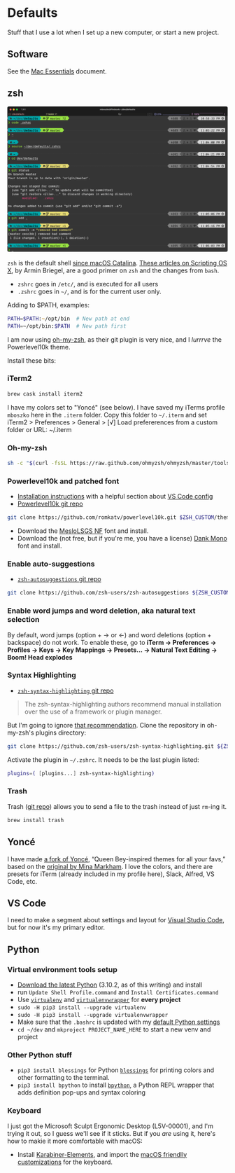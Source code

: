 # Defaults

Stuff that I use a lot when I set up a new computer, or start a new project.

## Software

See the [Mac Essentials](https://github.com/bobtiki/defaults/blob/master/mac_essentials.md) document.

## zsh

![customized zsh screenshot](media/zsh.png "customized zsh screenshot")

`zsh` is the default shell [since macOS Catalina](https://support.apple.com/en-us/HT208050). [These articles on Scripting OS X](https://scriptingosx.com/2019/06/moving-to-zsh/), by Armin Briegel, are a good primer on `zsh` and the changes from `bash`.

- `zshrc` goes in `/etc/`, and is executed for all users
- `.zshrc` goes in `~/`, and is for the current user only.

Adding to $PATH, examples:

```zsh
PATH=$PATH:~/opt/bin  # New path at end
PATH=~/opt/bin:$PATH  # New path first
```

I am now using [oh-my-zsh](https://ohmyz.sh/), as their git plugin is very nice, and I *lurrrve* the Powerlevel10k theme.

Install these bits:

### iTerm2

```sh
brew cask install iterm2
```

I have my colors set to "Yoncé" (see below). I have saved my iTerms profile `mboszko` here in the `.iterm` folder. Copy this folder to `~/.iterm` and set iTerm2 > Preferences > General > [√] Load prefererences from a custom folder or URL: ~/.iterm

### Oh-my-zsh

```sh
sh -c "$(curl -fsSL https://raw.github.com/ohmyzsh/ohmyzsh/master/tools/install.sh)"
```

### Powerlevel10k and patched font

- [Installation instructions](https://gist.github.com/kevin-smets/8568070) with a helpful section about [VS Code config](https://gist.github.com/kevin-smets/8568070#visual-studio-code-config)
- [Powerlevel10k git repo](https://github.com/romkatv/powerlevel10k)

```zsh
git clone https://github.com/romkatv/powerlevel10k.git $ZSH_CUSTOM/themes/powerlevel10k
```

- Download the [MesloLSGS NF](https://github.com/romkatv/powerlevel10k#fonts) font and install.
- Download the (not free, but if you're me, you have a license) [Dank Mono](https://philpl.gumroad.com/l/dank-mono) font and install.

### Enable auto-suggestions

- [`zsh-autosuggestions` git repo](https://github.com/zsh-users/zsh-autosuggestions)

```zsh
git clone https://github.com/zsh-users/zsh-autosuggestions ${ZSH_CUSTOM:-~/.oh-my-zsh/custom}/plugins/zsh-autosuggestions
```

### Enable word jumps and word deletion, aka natural text selection

By default, word jumps (option + → or ←) and word deletions (option + backspace) do not work. To enable these, go to **iTerm → Preferences → Profiles → Keys → Key Mappings → Presets... → Natural Text Editing → Boom! Head explodes**

### Syntax Highlighting

- [`zsh-syntax-highlighting` git repo](https://github.com/zsh-users/zsh-syntax-highlighting)

> The zsh-syntax-highlighting authors recommend manual installation over the use of a framework or plugin manager.

But I'm going to ignore [that recommendation](https://github.com/zsh-users/zsh-syntax-highlighting/blob/master/INSTALL.md#with-a-plugin-manager). Clone the repository in oh-my-zsh's plugins directory:

```zsh
git clone https://github.com/zsh-users/zsh-syntax-highlighting.git ${ZSH_CUSTOM:-~/.oh-my-zsh/custom}/plugins/zsh-syntax-highlighting
```

Activate the plugin in `~/.zshrc`. It needs to be the last plugin listed:

```zsh
plugins=( [plugins...] zsh-syntax-highlighting)
```

### Trash

Trash ([git repo](https://github.com/ali-rantakari/trash)) allows you to send a file to the trash instead of just `rm`-ing it.

```zsh
brew install trash
```

## Yoncé

I have made [a fork of Yoncé](https://github.com/swizzlevixen/yonce), “Queen Bey-inspired themes for all your favs,” based on the [original by Mina Markham](https://yoncetheme.com/). I love the colors, and there are presets for iTerm (already included in my profile here), Slack, Alfred, VS Code, etc.

## VS Code

I need to make a segment about settings and layout for [Visual Studio Code](https://code.visualstudio.com), but for now it's my primary editor.

## Python

### Virtual environment tools setup

- [Download the latest Python](https://www.python.org/downloads/mac-osx/) (3.10.2, as of this writing) and install
- run `Update Shell Profile.command` and `Install Certificates.command`
- Use [`virtualenv`](https://pypi.org/project/virtualenv/) and [`virtualenvwrapper`](https://pypi.org/project/virtualenvwrapper/) for **every project**
- `sudo -H pip3 install --upgrade virtualenv`
- `sudo -H pip3 install --upgrade virtualenvwrapper`
- Make sure that the `.bashrc` is updated with my [default Python settings](https://github.com/bobtiki/defaults/blob/master/.bashrc)
- `cd ~/dev` and `mkproject PROJECT_NAME_HERE` to start a new venv and project

### Other Python stuff

- `pip3 install blessings` for Python [`blessings`](https://github.com/erikrose/blessings) for printing colors and other formatting to the terminal.
- `pip3 install bpython` to install [`bpython`](https://bpython-interpreter.org/), a Python REPL wrapper that adds definition pop-ups and syntax coloring
 
 ### Keyboard

 I just got the Microsoft Sculpt Ergonomic Desktop (L5V-00001), and I'm trying it out, so I guess we'll see if it sticks. But if you *are* using it, here's how to makie it more comfortable with macOS:

- Install [Karabiner-Elements](https://karabiner-elements.pqrs.org), and import the [macOS friendlly customizations](https://ke-complex-modifications.pqrs.org/#microsoft_sculpt_ergonomic_desktop) for the keyboard.